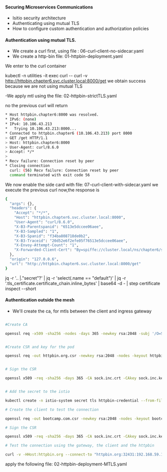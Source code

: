 #### Securing Microservices Communications


- Isitio security architecture
- Authenticating using mutual TLS
- How to configure custom authentication and authorization policies



#### Authentication using mutual TLS.

- We create a curl first, using file : 06-curl-client-no-sidecar.yaml
- We create a http-bin file:  01-httpbin-deployment.yaml

We enter to the curl container

kubectl -n utilities -it exec curl -- curl -v http://httpbin.chapter6.svc.cluster.local:8000/get
we obtain success because we are not using mutual TLS

-We apply mtl using the file: 02-httpbin-strictTLS.yaml

no the previous curl will return
```bash
* Host httpbin.chapter6:8000 was resolved.
* IPv6: (none)
* IPv4: 10.106.43.213
*   Trying 10.106.43.213:8000...
* Connected to httpbin.chapter6 (10.106.43.213) port 8000
> GET /get HTTP/1.1
> Host: httpbin.chapter6:8000
> User-Agent: curl/8.6.0
> Accept: */*
>
* Recv failure: Connection reset by peer
* Closing connection
  curl: (56) Recv failure: Connection reset by peer
  command terminated with exit code 56
```

We now enable the side card with file: 07-curl-client-with-sidecar.yaml
we execute the previous curl now,the response is

```bash
{
  "args": {}, 
  "headers": {
    "Accept": "*/*", 
    "Host": "httpbin.chapter6.svc.cluster.local:8000", 
    "User-Agent": "curl/8.6.0", 
    "X-B3-Parentspanid": "6513e5dccee06aee", 
    "X-B3-Sampled": "1", 
    "X-B3-Spanid": "f34ba808718de0b2", 
    "X-B3-Traceid": "20d52e6f2efe05f76513e5dccee06aee", 
    "X-Envoy-Attempt-Count": "1", 
    "X-Forwarded-Client-Cert": "By=spiffe://cluster.local/ns/chapter6/sa/httpbin;Hash=57f98fb0b31d3518f9516052903e22313b1350f16dd1d99ccc926fc6e4bab00e;Subject=\"\";URI=spiffe://cluster.local/ns/utilities/sa/curl"
  }, 
  "origin": "127.0.0.6", 
  "url": "http://httpbin.chapter6.svc.cluster.local:8000/get"
}
```
jq -r '.. |."secret"?' | jq -r 'select(.name == "default")' | jq -r '.tls_certificate.certificate_chain.inline_bytes' | base64 -d - | step certificate inspect  --short


#### Authentication outside the mesh

- We'll create the ca, for mtls between the client and ingress gateway

```bash

#Create CA

openssl req -x509 -sha256 -nodes -days 365 -newkey rsa:2048 -subj '/O=Sockshop Inc./CN=sock.inc' -keyout sock.inc.key -out sock.inc.crt


#Create CSR and key for the pod

openssl req -out httpbin.org.csr -newkey rsa:2048 -nodes -keyout httpbin.org.key -subj "/CN=httpbing.org/O=sockshop.inc"


# Sign the CSR

openssl x509 -req -sha256 -days 365 -CA sock.inc.crt -CAkey sock.inc.key -set_serial 0 -in httpbin.org.csr -out httpbin.org.crt


# Add the secret to the istio

kubectl create -n istio-system secret tls httpbin-credential --from-file=tls.crt=httpbin.org.crt --from-file=tls.key=httpbin.org.key --from-file=ca.crt=sock.inc.crt

# Create the client to test the connection

openssl req -out bootcamp.com.csr -newkey rsa:2048 -nodes -keyout bootcamp.com.key -subj "/CN=bootcamp.com/O=bootcamp.inc"

# Sign the CSR

openssl x509 -req -sha256 -days 365 -CA sock.inc.crt -CAkey sock.inc.key -set_serial 0 -in bootcamp.com.csr -out bootcamp.com.crt

# Test the connection using the gateway, the client and the httpbin

curl -v -HHost:httpbin.org --connect-to "httpbin.org:32431:192.168.59.100" --cacert sock.inc.crt  --key bootcamp.com.key --cacert sock.inc.crt  https://httpbin.org:32431/get

```

apply the following file: 02-httpbin-deployment-MTLS.yaml

